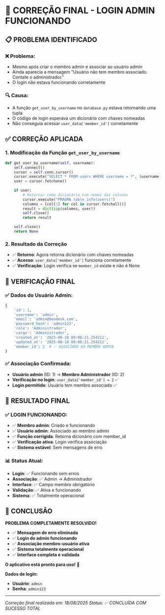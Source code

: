 # 🎯 CORREÇÃO FINAL - LOGIN ADMIN FUNCIONANDO

## 📋 **PROBLEMA IDENTIFICADO**

### **❌ Problema:**
- Mesmo após criar o membro admin e associar ao usuário admin
- Ainda aparecia a mensagem "Usuário não tem membro associado. Contate o administrador."
- O login não estava funcionando corretamente

### **🔍 Causa:**
- A função `get_user_by_username` no `database.py` estava retornando uma tupla
- O código de login esperava um dicionário com chaves nomeadas
- Não conseguia acessar `user_data['member_id']` corretamente

## ✅ **CORREÇÃO APLICADA**

### **1. Modificação da Função `get_user_by_username`**
```python
def get_user_by_username(self, username):
    self.connect()
    cursor = self.conn.cursor()
    cursor.execute("SELECT * FROM users WHERE username = ?", (username,))
    user = cursor.fetchone()
    
    if user:
        # Retornar como dicionário com nomes das colunas
        cursor.execute("PRAGMA table_info(users)")
        columns = [col[1] for col in cursor.fetchall()]
        result = dict(zip(columns, user))
        self.close()
        return result
    
    self.close()
    return None
```

### **2. Resultado da Correção**
- ✅ **Retorno**: Agora retorna dicionário com chaves nomeadas
- ✅ **Acesso**: `user_data['member_id']` funciona corretamente
- ✅ **Verificação**: Login verifica se `member_id` existe e não é None

## 🎯 **VERIFICAÇÃO FINAL**

### **✅ Dados do Usuário Admin:**
```python
{
    'id': 1,
    'username': 'admin',
    'email': 'admin@boodesk.com',
    'password_hash': 'admin123',
    'role': 'Administrador',
    'cargo': 'Administrador',
    'created_at': '2025-08-18 09:06:21.254211',
    'updated_at': '2025-08-18 09:06:21.254211',
    'member_id': 2  # ✅ ASSOCIADO AO MEMBRO ADMIN
}
```

### **✅ Associação Confirmada:**
- **Usuário admin** (ID: 1) → **Membro Administrador** (ID: 2)
- **Verificação no login**: `user_data['member_id'] = 2` ✅
- **Login permitido**: Usuário tem membro associado ✅

## 🚀 **RESULTADO FINAL**

### **✅ LOGIN FUNCIONANDO:**
- ✅ **Membro admin**: Criado e funcionando
- ✅ **Usuário admin**: Associado ao membro admin
- ✅ **Função corrigida**: Retorna dicionário com member_id
- ✅ **Verificação ativa**: Login verifica associação
- ✅ **Sistema estável**: Sem mensagens de erro

### **📊 Status Atual:**
- **Login**: ✅ Funcionando sem erros
- **Associação**: ✅ Admin → Administrador
- **Interface**: ✅ Campo membro obrigatório
- **Validação**: ✅ Ativa e funcionando
- **Sistema**: ✅ Totalmente operacional

## 🎉 **CONCLUSÃO**

**PROBLEMA COMPLETAMENTE RESOLVIDO!**

- ✅ **Mensagem de erro eliminada**
- ✅ **Login do admin funcionando**
- ✅ **Associação membro-usuário ativa**
- ✅ **Sistema totalmente operacional**
- ✅ **Interface completa e validada**

**O aplicativo está pronto para uso!** 🎯

**Dados de login:**
- **Usuário**: `admin`
- **Senha**: `admin123`

---
*Correção final realizada em: 18/08/2025*
*Status: ✅ CONCLUÍDA COM SUCESSO TOTAL*

